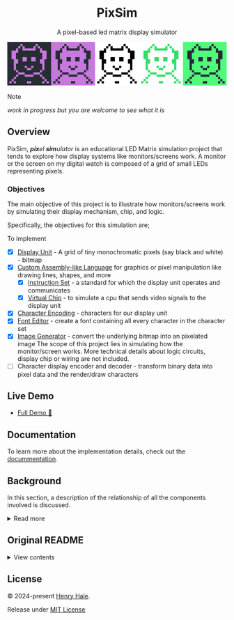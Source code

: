 <div align=center>

# PixSim

A pixel-based led matrix display simulator

![](./public/media/showcase.png)

</div>

> [!NOTE]
> _work in progress but you are welcome to see what it is_

## Overview

PixSim, _**pix**el **sim**ulator_ is an educational LED Matrix simulation project that tends to explore
how display systems like monitors/screens work.
A monitor or the screen on my digital watch is composed of a grid of small LEDs representing pixels.

### Objectives

The main objective of this project is to illustrate how monitors/screens work by simulating their display mechanism, chip, and logic. 

Specifically, the objectives for this simulation are;

To implement
- [x] [Display Unit](./docs/display-unit.md) - A grid of tiny monochromatic pixels (say black and white) - bitmap
- [x] [Custom Assembly-like Language](./docs/language.md) for graphics or pixel manipulation like drawing lines, shapes, and more
	- [x] [Instruction Set](./docs/isa.md) - a standard for which the display unit operates and communicates 
	- [x] [Virtual Chip](./docs/virtual-chip.md) - to simulate a cpu that sends video signals to the display unit
- [x] [Character Encoding](./docs/character-encoding.md) - characters for our display unit
- [x] [Font Editor](./docs/font-editor.md) - create a font containing all every character in the character set
- [x] [Image Generator](./docs/image-generator.md) - convert the underlying bitmap into an pixelated image
The scope of this project lies in simulating how the monitor/screen works. More technical details about logic circuits, display chip or wiring are not included.
- [ ] Character display encoder and decoder - transform binary data into pixel data and the render/draw characters

## Live Demo

- [Full Demo :rocket:](https://henryhale.github.io/pixsim/)

## Documentation

To learn more about the implementation details, check out the [docummentation](./docs/index.md).

## Background

In this section, a description of the relationship of all the components involved is discussed. 

<details>
<summary>Read more</summary>

Suppose that you are typing a command in your terminal/notepad. 
Every time you press a key this is what happens behind the scenes;
1. **key detection**: the keyboard registers the physical action and generates a unique electrical signal corresponding to that key.
2. **key scan**: the keyboard's microcontroller scans the key matrix to identify which key has been pressed, converting it into a keycode.
3. **hardware interrupt**: the keyboard sends an interrupt signal to the processor (CPU). This interrupt alerts the CPU that new input is available.
4. **interrupt handling**: the CPU temporarily halts its current operations and jumps to the interrupt handler, a specific routine designed to manage keyboard input.
5. **reading keycode**: the interrupt handler reads the keycode from the keyboard's buffer. Each key corresponds to a unique binary number (scan code).
6. **character translation**: the operating system (OS) takes the keycode and translates it into a character using the current character set (e.g. ASCII, UTF-8).
	- for example, pressing the 'A' key might correspond to the keycode that translates to the binary number `01000001` in ASCII.
7. **accumulator(data register)**: the OS stores the translated binary representation of the character in the accumulator, preparing it to be sent to the appropriate program (your terminal/notepad in this case).
8. **interrupt return**: The OS then forwards the character to the application (your terminal). This often involves a system call where the OS communicates with the terminal application.
9. **reading the input character**: The terminal application receives the character from the OS. It retrieves the character from the accumulator and processes it, which may involve updating the display buffer.
10. **displaying the character**: the terminal application updates the screen by rendering the character in the appropriate font and position based on the current cursor location. This might involve converting to pixel data for rendering.
11. **refreshing the display**: the display is refreshed to show the new character. The terminal may redraw the entire screen or just the part that changed, depending on its implementation.

This entire process occurs in a matter of milliseconds, making it feel instantaneous to you. Each step involves intricate communication between the keyboard, CPU, OS, and application, ensuring that your input is accurately captured and displayed.

</details>

## Original README

<details>
<summary>View contents</summary>

#### The Idea

- I am planning on working on a led matirx screen simulator/emulator. 
- I want to learn about the monitor display circuit, it's chip and logic.
- I plan on developing a grid of many tiny coloured pixels (say black and white), character set, font, character display encoder/decoder to draw characters on the screen.
- Plus a pixel or field shader/filler to fill a group of pixels. Pixels will be tiny bit easily distinguishable with a human eye.
- I want to finally write a blog post/article about it so that others can see and learn how screens/display systems work at a low level.
- I don't know if it'll be too much but I consider creating a custom instructions set and assembly like language that compiles to binary data, say one command per line.
- Each line will represent what signal bits sent to the display screen via a cable.
- In fact, I need to develop and simulate a chip to read our compiled code line by line per clock signal then send the bits to our display screen emulator that receives them and displays whats requested. 

I know my idea is vague or wiggly. I am trying to formulate it in a better way.

#### Todo
- LED Matrix Simulator(grid of pixels)
- Character Display(character set, font creator, character renderer)
- Display Controller(instruction set, assembler, virtual chip)
- Documentation
- Other(shareable/downloadable pixelated images, animations, games like maze) -->

</details>

## License

&copy; 2024-present [Henry Hale](https://github.com/henryhale).

Release under [MIT License](https://github.com/henryhale/pixsim/blob/master/LICENSE.txt)
